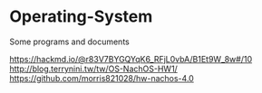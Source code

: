 # Operating-System
Some programs and documents

https://hackmd.io/@r83V7BYGQYqK6_RFjL0vbA/B1Et9W_8w#/10     
http://blog.terrynini.tw/tw/OS-NachOS-HW1/    
https://github.com/morris821028/hw-nachos-4.0
